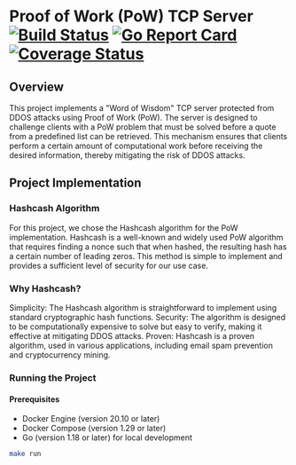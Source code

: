 # Proof of Work (PoW) TCP Server [![Build Status](https://github.com/komandakycto/pow-example/workflows/build/badge.svg)](https://github.com/komandakycto/pow-example/actions) [![Go Report Card](https://goreportcard.com/badge/github.com/komandakycto/pow-example)](https://goreportcard.com/report/github.com/komandakycto/pow-example) [![Coverage Status](https://coveralls.io/repos/github/komandakycto/pow-example/badge.svg?branch=master)](https://coveralls.io/github/komandakycto/pow-example?branch=master)

## Overview

This project implements a "Word of Wisdom" TCP server protected from DDOS attacks using Proof of Work (PoW). The server is designed to challenge clients with a
PoW problem that must be solved before a quote from a predefined list can be retrieved. This mechanism ensures that clients perform a certain amount of
computational work before receiving the desired information, thereby mitigating the risk of DDOS attacks.

## Project Implementation

### Hashcash Algorithm

For this project, we chose the Hashcash algorithm for the PoW implementation. Hashcash is a well-known and widely used PoW algorithm that requires finding a
nonce such that when hashed, the resulting hash has a certain number of leading zeros. This method is simple to implement and provides a sufficient level of
security for our use case.

### Why Hashcash?

Simplicity: The Hashcash algorithm is straightforward to implement using standard cryptographic hash functions.
Security: The algorithm is designed to be computationally expensive to solve but easy to verify, making it effective at mitigating DDOS attacks.
Proven: Hashcash is a proven algorithm, used in various applications, including email spam prevention and cryptocurrency mining.

### Running the Project

#### Prerequisites

- Docker Engine (version 20.10 or later)
- Docker Compose (version 1.29 or later)
- Go (version 1.18 or later) for local development

```bash
make run
```